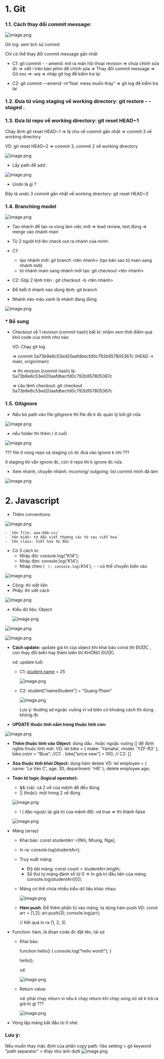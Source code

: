 # 1. Git

### 1.1. Cách thay đổi commit message:

![image.png](1.png)

Git log: xem lịch sử commit

Chỉ có thể thay đổi commit message gần nhất

- C1: git commit - - amend: mở ra màn hội thoại revision ⇒ chưa chỉnh sửa đc ⇒ viết i trên bàn phím để chỉnh sửa ⇒ Thay đổi commit message ⇒ Gõ esc ⇒ :wq ⇒ nhập git log để kiểm tra lại

- C2: git commit —amend -m”feat: mess muốn thay” ⇒ git log để kiểm tra lại

### 1.2. Đưa từ vùng staging về working directory: git restore - -staged .

### 1.3. Đưa từ repo về working directory: git reset HEAD~1

Chạy lệnh git reset HEAD~1 ⇒ là cho về commit gần nhất ⇒ commit 3 về working directory 

VD: git reset HEAD~2 ⇒ commit 3, commit 2 về working directory 

![image.png](2.png)

* Lấy path để add : 

![image.png](3.png)


- Undo là gì ?

Đây là undo 3 commit gần nhất về working directory: git reset HEAD~3 

### 1.4. Branching model

![image.png](4.png)

- Tạo nhánh để tạo ra vùng làm việc mới ⇒ lead review, test đúng ⇒ merge vào nhánh main

- Từ 2 người trở lên check out ra nhánh của mình:

- C1:
    - tạo nhánh mới: git branch <tên nhánh> (tạo bản sao từ main sang nhánh mới)
    - từ nhánh main sang nhánh mới tạo: git checkout <tên nhánh>

- C2: Gộp 2 lệnh trên : git checkout -b <tên nhánh>

- Để biết ở nhánh nào dùng lệnh: git branch 

- Nhánh nào màu xanh là nhánh đang đứng

![image.png](5.png)

### * Bổ sung
- Checkout về 1 revision (commit hash) bất kì: nhằm xem thời điểm quá khứ code của mình như nào

    VD:  Chạy git log 
    
    => commit 5a73b9e6c53ed20aafdbecfd0c792b957805367c (HEAD -> main, origin/main)

    => thì revision (commit hash) là: 5a73b9e6c53ed20aafdbecfd0c792b957805367c 

    => câu lệnh checkout: git checkout 5a73b9e6c53ed20aafdbecfd0c792b957805367c 


### 1.5. Gitignore

- Nếu bỏ path vào file gitignore thì file đó k đc quản lý bởi git nữa

![image.png](6.png)

- nếu folder thì thêm / ở cuối

![image.png](7.png)

??? file ở vùng repo và staging có dc đưa vào ignore k nhỉ ???

ở staging thì vẫn ignore đc, còn ở repo thì k ignore đc nữa

- Xem nhánh, chuyển nhánh:  incoming/ outgoing: list commit mình đã làm

![image.png](8.png)



# 2. Javascript
- Thêm conventions:

![image.png](9.png)

    - `tên file: aaa-bbb-ccc`
    - `tên biến: từ đầu viết thường các từ sau viết hoa`
    - `tên class: Viết hoa từ đầu`

- Có 3 cách in:
    - Nháy đôi: console.log(”K14”);
    - Nháy đơn: console.log(’K14’);
    - Nháp chéo ( ` ): console.log(`K14`);    - - có thể chuyền biến vào

![image.png](10.png)

- Cộng: thì viết liền
- Phẩy: thì viết cách

![image.png](11.png)

- Kiểu dữ liệu: Object
    
    ![image.png](12.png)
    

![image.png](13.png)

![image.png](14.png)

- **Cách update:** update giá trị của object khi khai báo const thì ĐƯỢC , còn thay đổi biến hay thêm biến thì KHÔNG ĐƯỢC.
    
    vd: update tuổi
    
    - C1: [student.name](http://student.name) = 25
        
        ![image.png](15.png)
        
    - C2: student[”nameStudent”] = “Quang Pham”
        
        ![image.png](16.png)
        
        Lưu ý: thường sd ngoặc vuông vì vd biên có khoảng cách thì dùng . không đc
        

- **UPDATE thuộc tính nằm trong thuộc tính con:**

![image.png](18.png)

- **Thêm thuộc tính vào Object:** dùng dấu . hoặc ngoặc vuông [] để định nghĩa thuộc tính mới. 
    VD:
    let bike = {
        make: 'Yamaha',
        model: 'YZF-R3'
    };
    bike.color = “Blue”;        //C1: .
    bike[“price new”] = 100;    // C2: []

- **Xóa thuộc tính khỏi Object:** dùng hàm delete
    VD:
    let employee = {
        name: 'Le Van C',
        age: 30,
        department: 'HR'
    };
    delete employee.age;

- **Toán tử logic (logical operator):**
    - && (và): cả 2 vế của mệnh đề đều đúng
    - || (hoặc): một trong 2 vế đúng

    ![image.png](19.png)

    - ! ( đảo ngược lại giá trị của mệnh đề): vd true ⇒ thì thành false

    ![image.png](20.png)

- Mảng (array)
    - Khai báo: const studentArr =[Nhi, Nhung, Nga];
    - In ra: console.log(studentArr);
    - Truy xuất mảng:
        - Độ dài mảng: const count = studentArr.length;
        - Số thứ tự mảng đánh số từ 0 ⇒ In giá trị đầu tiên của mảng: console.log(studentArr[0]);
    - Mảng có thể chứa nhiều kiểu dữ liệu khác nhau:
        
        ![image.png](21.png)
    - **Hàm push**: Để thêm phần tử vào mảng, ta dùng hàm push
        VD:
        const arr = [1,2];
        arr.push(3);
        console.log(arr);
        
        // Kết quả in ra
        [1, 2, 3]
        

- Function: hàm, là đoạn code đc đặt tên, tái sd
    - Khai báo:
        
        function hello() {
            console.log(”hello word!”);
        }
        
        hello();
        
        vd: 
        
        ![image.png](22.png)
        
    - Return value:
        
        vd: phải chạy return vì nếu k chạy return khi chạy xong nó sẽ k trả ra giá trị gì ???
        
        ![image.png](23.png)
        
- Vòng lặp mảng bắt đầu từ 0 nhé:

### Lưu ý:
Nếu muốn thay mặc định của phần copy path: Vào setting > gõ keyword "path separator" > thay như ảnh dưới
![image.png](0.png) 
    